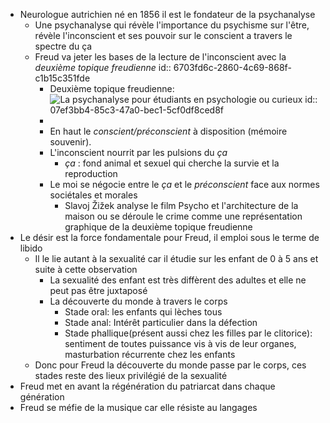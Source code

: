 - Neurologue autrichien né en 1856 il est le fondateur de la psychanalyse
	- Une psychanalyse qui révèle l'importance du psychisme sur l'être, révèle l'inconscient et ses pouvoir sur le conscient a travers le spectre du ça
	- Freud va jeter les bases de la lecture de l'inconscient avec la *deuxième topique freudienne*
	  id:: 6703fd6c-2860-4c69-868f-c1b15c351fde
		- Deuxième topique freudienne: ![La psychanalyse pour étudiants en psychologie ou curieux](https://encrypted-tbn0.gstatic.com/images?q=tbn:ANd9GcQBVnaolbO79P5P-E7IFDJYyXiMYrNa5l_Bog&s)
		  id:: 07ef3bb4-85c3-47a0-bec1-5cf0df8ced8f
		-
		- En haut le *conscient/préconscient* à disposition (mémoire souvenir).
		- L'inconscient nourrit par les pulsions du *ça*
			- *ça* : fond animal et sexuel qui cherche la survie et la reproduction
		- Le moi se négocie entre le *ça* et le *préconscient* face aux normes sociétales et morales
			- Slavoj Žižek analyse le film Psycho et l'architecture de la maison ou se déroule le crime comme une représentation graphique de la deuxième topique freudienne
- Le désir est la force fondamentale pour Freud, il emploi sous le terme de libido
	- Il le lie autant à la sexualité car il étudie sur les enfant de 0 à 5 ans et suite à cette observation
		- La sexualité des enfant est très diffèrent des adultes et elle ne peut pas être juxtaposé
		- La découverte du monde à travers le corps
			- Stade oral: les enfants qui lèches tous
			- Stade anal: Intérêt particulier dans la défection
			- Stade phallique(présent aussi chez les filles par le clitorice): sentiment de toutes puissance vis à vis de leur organes, masturbation récurrente chez les enfants
	- Donc pour Freud la découverte du monde passe par le corps, ces stades reste des lieux privilégié de la sexualité
- Freud met en avant la régénération du patriarcat dans chaque génération
- Freud se méfie de la musique car elle résiste au langages